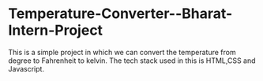 # Temperature-Converter--Bharat-Intern-Project
This is a simple project in which we can convert the temperature from degree to Fahrenheit to kelvin. The tech stack used in this is HTML,CSS and Javascript.
